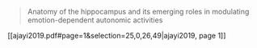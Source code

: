 > Anatomy of the hippocampus and its emerging roles in modulating emotion-dependent autonomic activities

[[ajayi2019.pdf#page=1&selection=25,0,26,49|ajayi2019, page 1]]

